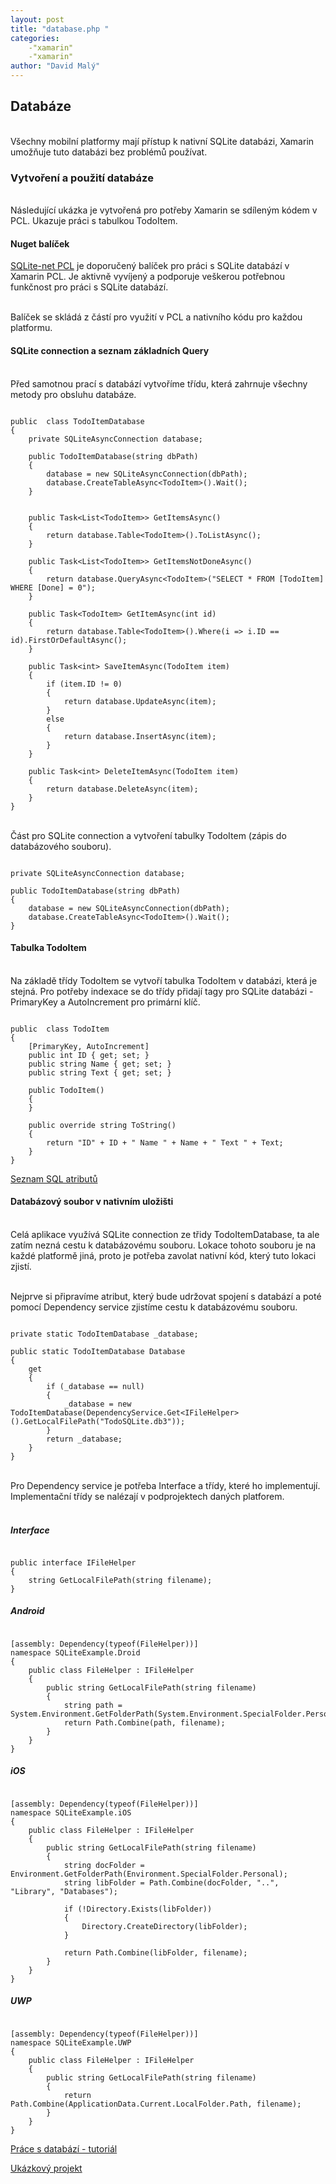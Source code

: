 ```yaml
---
layout: post
title: "database.php "
categories:
    -"xamarin"
    -"xamarin"
author: "David Malý"
--- 
```



## Databáze


<br>    Všechny mobilní platformy mají přístup k nativní SQLite databázi, Xamarin umožňuje tuto databázi bez problémů používat.<br>


### Vytvoření a použití databáze


<br>    Následující ukázka je vytvořená pro potřeby Xamarin se sdíleným kódem v PCL. Ukazuje práci s tabulkou TodoItem.<br>


#### Nuget balíček


[SQLite-net PCL](https://github.com/praeclarum/sqlite-net) je doporučený balíček pro práci s SQLite databází v Xamarin PCL. Je aktivně vyvíjený a podporuje veškerou potřebnou funkčnost pro práci s SQLite databází.<br>



<br>    Balíček se skládá z částí pro využití v PCL a nativního kódu pro každou platformu.<br>


#### SQLite connection a seznam základních Query


<br>    Před samotnou prací s databází vytvoříme třídu, která zahrnuje všechny metody pro obsluhu databáze.<br>


```

public  class TodoItemDatabase
{
    private SQLiteAsyncConnection database;

    public TodoItemDatabase(string dbPath)
    {
        database = new SQLiteAsyncConnection(dbPath);
        database.CreateTableAsync<TodoItem>().Wait();
    }


    public Task<List<TodoItem>> GetItemsAsync()
    {
        return database.Table<TodoItem>().ToListAsync();
    }

    public Task<List<TodoItem>> GetItemsNotDoneAsync()
    {
        return database.QueryAsync<TodoItem>("SELECT * FROM [TodoItem] WHERE [Done] = 0");
    }

    public Task<TodoItem> GetItemAsync(int id)
    {
        return database.Table<TodoItem>().Where(i => i.ID == id).FirstOrDefaultAsync();
    }

    public Task<int> SaveItemAsync(TodoItem item)
    {
        if (item.ID != 0)
        {
            return database.UpdateAsync(item);
        }
        else
        {
            return database.InsertAsync(item);
        }
    }

    public Task<int> DeleteItemAsync(TodoItem item)
    {
        return database.DeleteAsync(item);
    }
}

```


<br>    Část pro SQLite connection a vytvoření tabulky TodoItem (zápis do databázového souboru).<br>


```

private SQLiteAsyncConnection database;

public TodoItemDatabase(string dbPath)
{
    database = new SQLiteAsyncConnection(dbPath);
    database.CreateTableAsync<TodoItem>().Wait();
}

```

#### Tabulka TodoItem


<br>    Na základě třídy TodoItem se vytvoří tabulka TodoItem v databázi, která je stejná. Pro potřeby indexace se do třídy přidají tagy pro SQLite databázi - PrimaryKey a AutoIncrement pro primární klíč.<br>


```

public  class TodoItem
{
    [PrimaryKey, AutoIncrement]
    public int ID { get; set; }
    public string Name { get; set; }
    public string Text { get; set; }

    public TodoItem()
    {
    }

    public override string ToString()
    {
        return "ID" + ID + " Name " + Name + " Text " + Text;
    }
}

```
[Seznam SQL atributů](https://github.com/oysteinkrog/SQLite.Net-PCL/tree/master/src/SQLite.Net/Attributes)
#### Databázový soubor v nativním uložišti


<br>    Celá aplikace využívá SQLite connection ze třidy TodoItemDatabase, ta ale zatím nezná cestu k databázovému souboru. Lokace tohoto souboru je na každé platformě jiná, proto je potřeba zavolat nativní kód, který tuto lokaci zjistí.<br>



<br>    Nejprve si připravíme atribut, který bude udržovat spojení s databází a poté pomocí Dependency service zjistíme cestu k databázovému souboru.<br>


```

private static TodoItemDatabase _database;

public static TodoItemDatabase Database
{
    get
    {
        if (_database == null)
        {
            _database = new TodoItemDatabase(DependencyService.Get<IFileHelper>().GetLocalFilePath("TodoSQLite.db3"));
        }
        return _database;
    }
}

```


<br>    Pro Dependency service je potřeba Interface a třídy, které ho implementují. Implementační třídy se nalézají v podprojektech daných platforem.<br>


##### <br>    Interface<br>

```

public interface IFileHelper
{
    string GetLocalFilePath(string filename);
}

```

##### Android

```

[assembly: Dependency(typeof(FileHelper))]
namespace SQLiteExample.Droid
{
    public class FileHelper : IFileHelper
    {
        public string GetLocalFilePath(string filename)
        {
            string path = System.Environment.GetFolderPath(System.Environment.SpecialFolder.Personal);
            return Path.Combine(path, filename);
        }
    }
}

```

##### iOS

```

[assembly: Dependency(typeof(FileHelper))]
namespace SQLiteExample.iOS
{
    public class FileHelper : IFileHelper
    {
        public string GetLocalFilePath(string filename)
        {
            string docFolder = Environment.GetFolderPath(Environment.SpecialFolder.Personal);
            string libFolder = Path.Combine(docFolder, "..", "Library", "Databases");

            if (!Directory.Exists(libFolder))
            {
                Directory.CreateDirectory(libFolder);
            }

            return Path.Combine(libFolder, filename);
        }
    }
}

```

##### UWP

```

[assembly: Dependency(typeof(FileHelper))]
namespace SQLiteExample.UWP
{
    public class FileHelper : IFileHelper
    {
        public string GetLocalFilePath(string filename)
        {
            return Path.Combine(ApplicationData.Current.LocalFolder.Path, filename);
        }
    }
}

```
[Práce s databází - tutoriál](https://developer.xamarin.com/guides/xamarin-forms/working-with/databases/)



[Ukázkový projekt](https://github.com/malyda/Xamarin-SQLite)